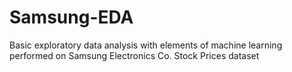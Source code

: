 # Samsung-EDA
Basic exploratory data analysis with elements of machine learning performed on Samsung Electronics Co. Stock Prices dataset
